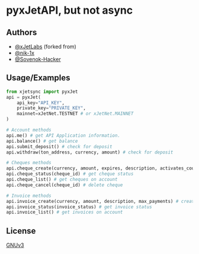 # pyxJetAPI, but not async

## Authors
- [@xJetLabs](https://github.com/xJetLabs) (forked from)
- [@nik-1x](https://github.com/nik-1x)
- [@Sovenok-Hacker](https://github.com/Sovenok-Hacker)
 
## Usage/Examples  
```python
from xjetsync import pyxJet
api = pyxJet(
    api_key="API_KEY",
    private_key="PRIVATE_KEY", 
    mainnet=xJetNet.TESTNET # or xJetNet.MAINNET
)
```

```python
# Account methods
api.me() # get API Application information.
api.balance() # get balance
api.submit_deposit() # check for deposit
api.withdraw(ton_address, currency, amount) # check for deposit
```

```python
# Cheques methods
api.cheque_create(currency, amount, expires, description, activates_count, groups_id, personal_id, password) # create cheque
api.cheque_status(cheque_id) # get cheque status
api.cheque_list() # get cheques on account
api.cheque_cancel(cheque_id) # delete cheque
```

```python
# Invoice methods
api.invoice_create(currency, amount, description, max_payments) # create invoice
api.invoice_status(invoice_status) # get invoice status
api.invoice_list() # get invoices on account
```

## License
[GNUv3](https://github.com/Sovenok-Hacker/syncxJetAPI/blob/main/LICENSE)  

